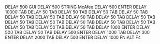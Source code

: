 DELAY 500
GUI
DELAY 500
STRING McAfee
DELAY 500
ENTER
DELAY 10000
TAB
DELAY 50
TAB
DELAY 50
TAB
DELAY 50
TAB
DELAY 50
TAB
DELAY 50
TAB
DELAY 50
TAB
DELAY 50
TAB
DELAY 50
TAB
DELAY 50
TAB
DELAY 50
TAB
DELAY 50
TAB
DELAY 50
TAB
DELAY 50
TAB
DELAY 50
TAB
DELAY 50
TAB
DELAY 50
TAB
DELAY 50
TAB
DELAY 1000
ENTER 
DELAY 500
TAB
DELAY 50
TAB
DELAY 500
ENTER
DELAY 1000
TAB
DELAY 300
ENTER
DELAY 2000
TAB
DELAY 500
ENTER
DELAY 1000
FN ALT F4